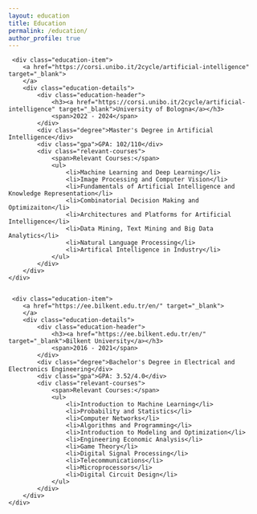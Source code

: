 ```yaml
---
layout: education
title: Education
permalink: /education/
author_profile: true
---
```


<div class="education">

     <div class="education-item">
        <a href="https://corsi.unibo.it/2cycle/artificial-intelligence" target="_blank">
        </a>
        <div class="education-details">
            <div class="education-header">
                <h3><a href="https://corsi.unibo.it/2cycle/artificial-intelligence" target="_blank">University of Bologna</a></h3>
                <span>2022 - 2024</span>
            </div>
            <div class="degree">Master's Degree in Artificial Intelligence</div>
            <div class="gpa">GPA: 102/110</div>
            <div class="relevant-courses">
                <span>Relevant Courses:</span>
                <ul>
                    <li>Machine Learning and Deep Learning</li>
                    <li>Image Processing and Computer Vision</li>
                    <li>Fundamentals of Artificial Intelligence and Knowledge Representation</li>
                    <li>Combinatorial Decision Making and Optimizaiton</li>
                    <li>Architectures and Platforms for Artificial Intelligence</li>
                    <li>Data Mining, Text Mining and Big Data Analytics</li>
                    <li>Natural Language Processing</li>
                    <li>Artifical Intelligence in Industry</li>
                </ul>
            </div>
        </div>
    </div>

     
     <div class="education-item">
        <a href="https://ee.bilkent.edu.tr/en/" target="_blank">
        </a>
        <div class="education-details">
            <div class="education-header">
                <h3><a href="https://ee.bilkent.edu.tr/en/" target="_blank">Bilkent University</a></h3>
                <span>2016 - 2021</span>
            </div>
            <div class="degree">Bachelor's Degree in Electrical and Electronics Engineering</div>
            <div class="gpa">GPA: 3.52/4.0</div>
            <div class="relevant-courses">
                <span>Relevant Courses:</span>
                <ul>
                    <li>Introduction to Machine Learning</li>
                    <li>Probability and Statistics</li>
                    <li>Computer Networks</li>
                    <li>Algorithms and Programming</li>
                    <li>Introduction to Modeling and Optimization</li>
                    <li>Engineering Economic Analysis</li>
                    <li>Game Theory</li>
                    <li>Digital Signal Processing</li>
                    <li>Telecommunications</li>
                    <li>Microprocessors</li>
                    <li>Digital Circuit Design</li>
                </ul>
            </div>
        </div>
    </div>
</div>
